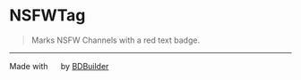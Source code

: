 # NSFWTag

> Marks NSFW Channels with a red text badge.
<hr/>


<span>Made with <img src="https://discord.com/assets/0483f2b648dcc986d01385062052ae1c.svg" width="15" /> by <a href="https://github.com/Kyza/bdbuilder">BDBuilder</a></span>